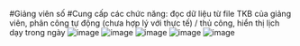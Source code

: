 #Giảng viên số
#Cung cấp các chức năng: đọc dữ liệu từ file TKB của giảng viên, phân công tự động (chưa hợp lý với thực tế) / thủ công, hiển thị lịch dạy trong ngày
![image](https://github.com/DucDaddy/Giang-vien-so/assets/132624536/4f9bdac3-9b65-46c0-ae74-7343c30a1a23)
![image](https://github.com/DucDaddy/Giang-vien-so/assets/132624536/2068559e-ba81-4d88-a040-ab658472b65a)
![image](https://github.com/DucDaddy/Giang-vien-so/assets/132624536/75e991ba-649f-4d83-bc7b-293027e0a6c1)
![image](https://github.com/DucDaddy/Giang-vien-so/assets/132624536/94cf9f3d-21ab-4fb2-b9f7-bd3d11abffad)
![image](https://github.com/DucDaddy/Giang-vien-so/assets/132624536/e2b8b5e5-ccfa-4eab-bb68-4ff628e02e0b)
